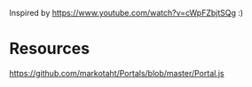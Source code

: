 Inspired by https://www.youtube.com/watch?v=cWpFZbjtSQg :) 

# Resources

https://github.com/markotaht/Portals/blob/master/Portal.js